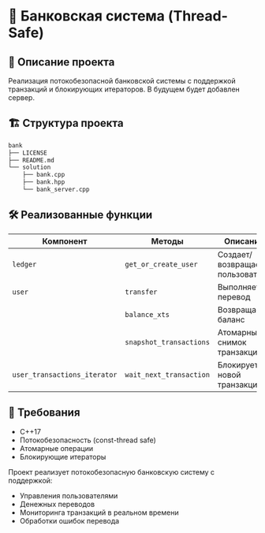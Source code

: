 # 🏦 Банковская система (Thread-Safe)

## 📌 Описание проекта
Реализация потокобезопасной банковской системы с поддержкой транзакций и блокирующих итераторов. В будущем будет добавлен сервер.

## 🏗 Структура проекта
```bash
bank
├── LICENSE
├── README.md
└── solution
    ├── bank.cpp
    ├── bank.hpp
    └── bank_server.cpp
```

## 🛠 Реализованные функции

| Компонент | Методы | Описание |
|-----------|--------|----------|
| `ledger` | `get_or_create_user` | Создает/возвращает пользователя |
| `user` | `transfer` | Выполняет перевод |
|  | `balance_xts` | Возвращает баланс |
|  | `snapshot_transactions` | Атомарный снимок транзакций |
| `user_transactions_iterator` | `wait_next_transaction` | Блокирует до новой транзакции |


## 📝 Требования

- C++17
- Потокобезопасность (const-thread safe)
- Атомарные операции
- Блокирующие итераторы


Проект реализует потокобезопасную банковскую систему с поддержкой:
- Управления пользователями
- Денежных переводов
- Мониторинга транзакций в реальном времени
- Обработки ошибок перевода
